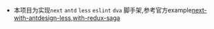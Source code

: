 - 本项目为实现`next` `antd` `less` `eslint` `dva` 脚手架,参考官方example[next-with-antdesign-less](https://github.com/dreamHeroK/next.js/tree/canary/examples/with-ant-design-less),[with-redux-saga](https://github.com/zeit/next.js/tree/master/examples/with-redux-saga)
